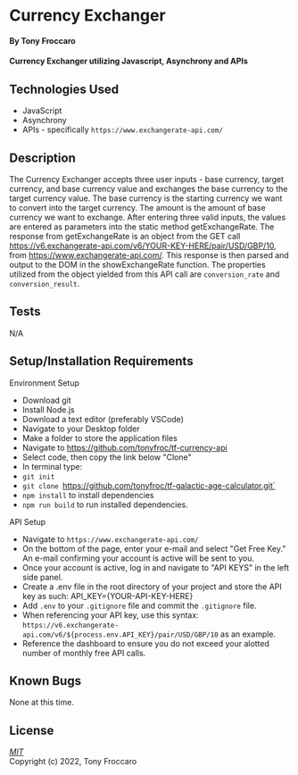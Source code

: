 # Currency Exchanger

#### By Tony Froccaro

#### Currency Exchanger utilizing Javascript, Asynchrony and APIs

## Technologies Used

- JavaScript
- Asynchrony
- APIs - specifically `https://www.exchangerate-api.com/`

## Description

The Currency Exchanger accepts three user inputs - base currency, target currency, and base currency value and exchanges the base currency to the target currency value. The base currency is the starting currency we want to convert into the target currency. The amount is the amount of base currency we want to exchange. After entering three valid inputs, the values are entered as parameters into the static method getExchangeRate. The response from getExchangeRate is an object from the GET call https://v6.exchangerate-api.com/v6/YOUR-KEY-HERE/pair/USD/GBP/10, from https://www.exchangerate-api.com/. This response is then parsed and output to the DOM in the showExchangeRate function. The properties utilized from the object yielded from this API call are `conversion_rate` and `conversion_result`.

## Tests

N/A

## Setup/Installation Requirements

Environment Setup

- Download git
- Install Node.js
- Download a text editor (preferably VSCode)
- Navigate to your Desktop folder
- Make a folder to store the application files
- Navigate to https://github.com/tonyfroc/tf-currency-api
- Select code, then copy the link below "Clone"
- In terminal type:
- `git init`
- `git clone `https://github.com/tonyfroc/tf-galactic-age-calculator.git`
- `npm install` to install dependencies
- `npm run build` to run installed dependencies.

API Setup

- Navigate to `https://www.exchangerate-api.com/`
- On the bottom of the page, enter your e-mail and select "Get Free Key." An e-mail confirming your account is active will be sent to you.
- Once your account is active, log in and navigate to "API KEYS" in the left side panel.
- Create a .env file in the root directory of your project and store the API key as such: API_KEY={YOUR-API-KEY-HERE}
- Add `.env` to your `.gitignore` file and commit the `.gitignore` file.
- When referencing your API key, use this syntax: `https://v6.exchangerate-api.com/v6/${process.env.API_KEY}/pair/USD/GBP/10` as an example.
- Reference the dashboard to ensure you do not exceed your alotted number of monthly free API calls. 

## Known Bugs

None at this time.

## License

_[MIT](https://opensource.org/licenses/MIT)_  
Copyright (c) 2022, Tony Froccaro
